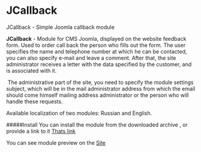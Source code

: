 # JCallback
JCallback - Simple Joomla callback module


**JCallback** - Module for CMS Joomla, displayed on the website feedback form. Used to order call back the person who fills out the form. The user specifies the name and telephone number at which he can be contacted, you can also specify e-mail and leave a comment. After that, the site administrator receives a letter with the data specified by the customer, and is associated with it.

 The administrative part of the site, you need to specify the module settings subject, which will be in the mail administrator address from which the email should come himself mailing address administrator or the person who will handle these requests.

Available localization of two modules: Russian and English.

#####Install
You can install the module from the downloaded archive , or provide a link to it [Thats link](https://github.com/WhiskeyMan-Tau/JCallback/archive/master.zip)

You can see module preview on the [Site](http://whiskeyman-tau.github.io/JCallback)
